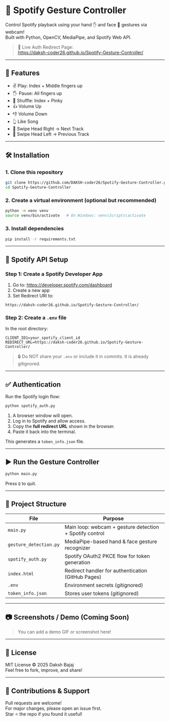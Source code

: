 # 🎵 Spotify Gesture Controller

Control Spotify playback using your hand ✋ and face 👤 gestures via webcam!  
Built with Python, OpenCV, MediaPipe, and Spotify Web API.

> 🔗 Live Auth Redirect Page:  
> https://daksh-coder26.github.io/Spotify-Gesture-Controller/

---

## 🚀 Features

- ✌️ Play: Index + Middle fingers up
- 🖐 Pause: All fingers up
- 🤙 Shuffle: Index + Pinky
- 👍 Volume Up
- 👎 Volume Down
- 👆 Like Song
- 👤 Swipe Head Right → Next Track
- 👤 Swipe Head Left → Previous Track

---

## 🛠️ Installation

### 1. Clone this repository

```bash
git clone https://github.com/DAKSH-coder26/Spotify-Gesture-Controller.git
cd Spotify-Gesture-Controller
```

### 2. Create a virtual environment (optional but recommended)

```bash
python -m venv venv
source venv/bin/activate   # On Windows: venv\Scripts\activate
```

### 3. Install dependencies

```bash
pip install -r requirements.txt
```

---

## 🔐 Spotify API Setup

### Step 1: Create a Spotify Developer App

1. Go to: https://developer.spotify.com/dashboard
2. Create a new app
3. Set Redirect URI to:

```
https://daksh-coder26.github.io/Spotify-Gesture-Controller/
```

### Step 2: Create a `.env` file

In the root directory:

```env
CLIENT_ID1=your_spotify_client_id
REDIRECT_URL=https://daksh-coder26.github.io/Spotify-Gesture-Controller/
```

> 🔒 Do NOT share your `.env` or include it in commits. It is already gitignored.

---

## ✅ Authentication

Run the Spotify login flow:

```bash
python spotify_auth.py
```

1. A browser window will open.
2. Log in to Spotify and allow access.
3. Copy the **full redirect URL** shown in the browser.
4. Paste it back into the terminal.

This generates a `token_info.json` file.

---

## ▶️ Run the Gesture Controller

```bash
python main.py
```

Press `Q` to quit.

---

## 📁 Project Structure

| File | Purpose |
|------|---------|
| `main.py` | Main loop: webcam + gesture detection + Spotify control |
| `gesture_detection.py` | MediaPipe-based hand & face gesture recognizer |
| `spotify_auth.py` | Spotify OAuth2 PKCE flow for token generation |
| `index.html` | Redirect handler for authentication (GitHub Pages) |
| `.env` | Environment secrets (gitignored) |
| `token_info.json` | Stores user tokens (gitignored) |

---

## 📷 Screenshots / Demo (Coming Soon)

> You can add a demo GIF or screenshot here!

---

## 📝 License

MIT License © 2025 Daksh Bajaj  
Feel free to fork, improve, and share!

---

## 🙌 Contributions & Support

Pull requests are welcome!  
For major changes, please open an issue first.  
Star ⭐ the repo if you found it useful!